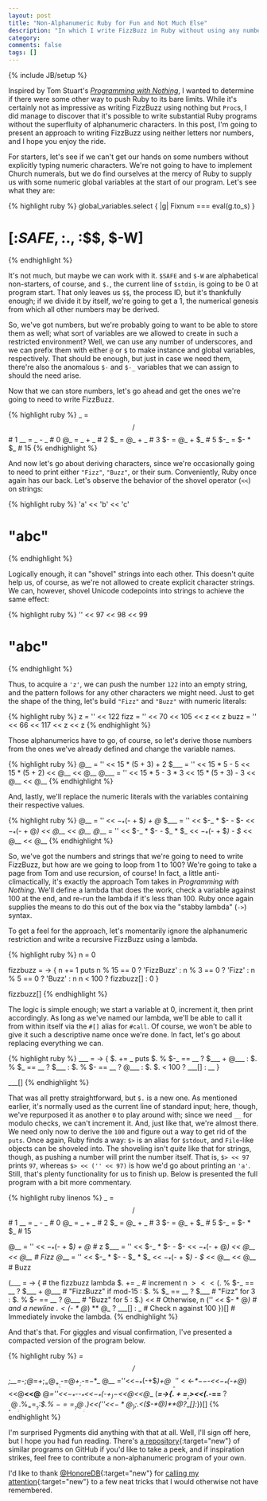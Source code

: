 ```yaml
---
layout: post
title: "Non-Alphanumeric Ruby for Fun and Not Much Else"
description: "In which I write FizzBuzz in Ruby without using any numbers or letters."
category: 
comments: false
tags: []
---
```

{% include JB/setup %}

Inspired by Tom Stuart's [*Programming with Nothing*](http://codon.com/programming-with-nothing), I wanted to determine if there were some other way to push Ruby to its bare limits. While it's certainly not as impressive as writing FizzBuzz using nothing but `Proc`s, I did manage to discover that it's possible to write substantial Ruby programs without the superfluity of alphanumeric characters. In this post, I'm going to present an approach to writing FizzBuzz using neither letters nor numbers, and I hope you enjoy the ride.

For starters, let's see if we can't get our hands on some numbers without explicitly typing numeric characters. We're not going to have to implement Church numerals, but we do find ourselves at the mercy of Ruby to supply us with some numeric global variables at the start of our program. Let's see what they are:

{% highlight ruby %}
global_variables.select { |g| Fixnum === eval(g.to_s) }
# [:$SAFE, :$., :$$, $-W]
{% endhighlight %}

It's not much, but maybe we can work with it. `$SAFE` and `$-W` are alphabetical non-starters, of course, and `$.`, the current line of `$stdin`, is going to be 0 at program start. That only leaves us `$$`, the process ID, but it's thankfully enough; if we divide it by itself, we're going to get a 1, the numerical genesis from which all other numbers may be derived.

So, we've got numbers, but we're probably going to want to be able to store them as well; what sort of variables are we allowed to create in such a restricted environment? Well, we can use any number of underscores, and we can prefix them with either `@` or `$` to make instance and global variables, respectively. That should be enough, but just in case we need them, there're also the anomalous `$-` and `$-_` variables that we can assign to should the need arise.

Now that we can store numbers, let's go ahead and get the ones we're going to need to write FizzBuzz.

{% highlight ruby %}
_   = $$ / $$ #  1
__  =  _ -  _ #  0
@_  =  _ +  _ #  2
$_  = @_ +  _ #  3
$-  = @_ + $_ #  5
$-_ = $- * $_ # 15
{% endhighlight %}

And now let's go about deriving characters, since we're occasionally going to need to print either `"Fizz"`, `"Buzz"`, or their sum. Conveniently, Ruby once again has our back. Let's observe the behavior of the shovel operator (`<<`) on strings:

{% highlight ruby %}
'a' << 'b' << 'c'
# "abc"
{% endhighlight %}

Logically enough, it can "shovel" strings into each other. This doesn't quite help us, of course, as we're not allowed to create explicit character strings. We can, however, shovel Unicode codepoints into strings to achieve the same effect:

{% highlight ruby %}
'' << 97 << 98 << 99
# "abc"
{% endhighlight %}

Thus, to acquire a `'z'`, we can push the number `122` into an empty string, and the pattern follows for any other characters we might need. Just to get the shape of the thing, let's build `"Fizz"` and `"Buzz"` with numeric literals:

{% highlight ruby %}
z    = '' << 122
fizz = '' << 70 << 105 << z << z
buzz = '' << 66 << 117 << z << z
{% endhighlight %}

Those alphanumerics have to go, of course, so let's derive those numbers from the ones we've already defined and change the variable names.

{% highlight ruby %}
@__  = '' << 15 * (5 + 3) + 2
$___ = '' << 15 * 5 - 5 << 15 * (5 + 2) << @__ << @__
@___ = '' << 15 * 5 - 3 * 3 << 15 * (5 + 3) - 3 << @__ << @__
{% endhighlight %}

And, lastly, we'll replace the numeric literals with the variables containing their respective values.

{% highlight ruby %}
@__  = '' << $-_ * ($- + $_) + @_
$___ = '' << $-_ * $- - $- << $-_ * ($- + @_) << @__ << @__
@___ = '' << $-_ * $- - $_ * $_ << $-_ * ($- + $_) - $_ << @__ << @__
{% endhighlight %}

So, we've got the numbers and strings that we're going to need to write FizzBuzz, but how are we going to loop from 1 to 100? We're going to take a page from Tom and use recursion, of course! In fact, a little anti-climactically, it's exactly the approach Tom takes in *Programming with Nothing*. We'll define a lambda that does the work, check a variable against 100 at the end, and re-run the lambda if it's less than 100. Ruby once again supplies the means to do this out of the box via the "stabby lambda" (`->`) syntax.

To get a feel for the approach, let's momentarily ignore the alphanumeric restriction and write a recursive FizzBuzz using a lambda.

{% highlight ruby %}
n = 0

fizzbuzz = -> {
  n += 1
  puts n % 15 == 0 ? 'FizzBuzz'
    :  n %  3 == 0 ? 'Fizz'
    :  n %  5 == 0 ? 'Buzz'
    :  n
  n < 100 ? fizzbuzz[] : 0
}

fizzbuzz[]
{% endhighlight %}

The logic is simple enough; we start a variable at 0, increment it, then print accordingly. As long as we've named our lambda, we'll be able to call it from within itself via the `#[]` alias for `#call`. Of course, we won't be able to give it such a descriptive name once we're done. In fact, let's go about replacing everything we can.

{% highlight ruby %}
___ = -> {
  $. += _
  puts $. % $-_ == __ ? $___ + @___
    :  $. % $_  == __ ? $___
    :  $. % $-  == __ ? @___
    :  $.
  $. < 100 ? ___[] : __
}

___[]
{% endhighlight %}

That was all pretty straightforward, but `$.` is a new one. As mentioned earlier, it's normally used as the current line of standard input; here, though, we've repurposed it as another `0` to play around with; since we need `__` for modulo checks, we can't increment it. And, just like that, we're almost there. We need only now to derive the `100` and figure out a way to get rid of the `puts`. Once again, Ruby finds a way: `$>` is an alias for `$stdout`, and `File`-like objects can be shoveled into. The shoveling isn't *quite* like that for strings, though, as pushing a number will print the number itself. That is, `$> << 97` prints `97`, whereas `$> << ('' << 97)` is how we'd go about printing an `'a'`. Still, that's plenty functionality for us to finish up. Below is presented the full program with a bit more commentary.

{% highlight ruby linenos %}
_   = $$ / $$ #  1
__  =  _ -  _ #  0
@_  =  _ +  _ #  2
$_  = @_ +  _ #  3
$-  = @_ + $_ #  5
$-_ = $- * $_ # 15

@__  = '' << $-_ * ($- + $_) + @_ # z
$___ = '' << $-_ * $- - $- << $-_ * ($- + @_) << @__ << @__ # Fizz
@___ = '' << $-_ * $- - $_ * $_ << $-_ * ($- + $_) - $_ << @__ << @__ # Buzz

(___ = -> { # the fizzbuzz lambda
  $. += _   # increment n
  $> << ($. % $-_ == __ ? $___ + @___ # "FizzBuzz" if mod-15
       : $. % $_  == __ ? $___        # "Fizz" for 3
       : $. % $-  == __ ? @___        # "Buzz" for 5
       : $.) <<                       # Otherwise, n
       ('' << $- * @_)                # and a newline
  $. < ($- * @_) ** @_ ? ___[] : _    # Check n against 100
})[] # Immediately invoke the lambda.
{% endhighlight %}

And that's that. For giggles and visual confirmation, I've presented a compacted version of the program below.

{% highlight ruby %}
_=$$/$$;__=_-_;@_=_+_;$_=@_+_;$-=@_+$_;$-_=$-*$_
@__ =''<<$-_*($-+$_)+@_
$___=''<<$-_*$--$-<<$-_*($-+@_)<<@__<<@__
@___=''<<$-_*$--$_*$_<<$-_*($-+$_)-$_<<@__<<@__
(___=->{$.+=_;$><<($.%$-_==__ ?$___+@___:$.%$_==__ ?$___:$.%
$-==__ ?@___:$.)<<(''<<$-*@_);$.<($-*@_)**@_?___[]:_})[] 
{% endhighlight %}

I'm surprised Pygments did anything with that at all. Well, I'll sign off here, but I hope you had fun reading. There's [a repository](https://github.com/threeifbywhiskey/narfnme){:target="new"} of similar programs on GitHub if you'd like to take a peek, and if inspiration strikes, feel free to contribute a non-alphanumeric program of your own.

I'd like to thank [@HonoreDB](https://github.com/honoredb){:target="new"} for [calling my attention](http://www.reddit.com/r/ruby/comments/1vxoh3/nonalphanumeric_ruby_for_fun_and_not_much_else/){:target="new"} to a few neat tricks that I would otherwise not have remembered.
